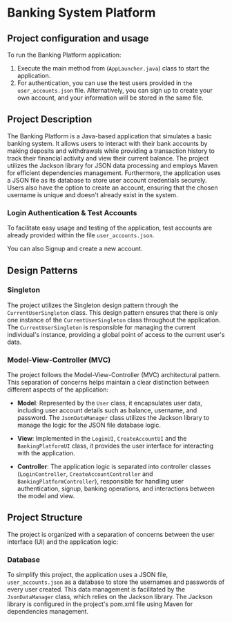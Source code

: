 # Banking System Platform

## Project configuration and usage

To run the Banking Platform application:

1. Execute the main method from (`AppLauncher.java`) class to start the application.
2. For authentication, you can use the test users provided in `the user_accounts.json` file. Alternatively, you can sign up to create your own account, and your information will be stored in the same file.

## Project Description

The Banking Platform is a Java-based application that simulates a basic banking system. It allows users to interact with their bank accounts by making deposits and withdrawals while providing a transaction history to track their financial activity and view their current balance. The project utilizes the Jackson library for JSON data processing and employs Maven for efficient dependencies management. Furthermore, the application uses a JSON file as its database to store user account credentials securely. Users also have the option to create an account, ensuring that the chosen username is unique and doesn't already exist in the system.

### Login Authentication & Test Accounts

To facilitate easy usage and testing of the application, test accounts are already provided within the file `user_accounts.json`. 

You can also Signup and create a new account.

## Design Patterns

### Singleton

The project utilizes the Singleton design pattern through the `CurrentUserSingleton` class. This design pattern ensures that there is only one instance of the `CurrentUserSingleton` class throughout the application. The `CurrentUserSingleton` is responsible for managing the current individual's instance, providing a global point of access to the current user's data.

### Model-View-Controller (MVC)

The project follows the Model-View-Controller (MVC) architectural pattern. This separation of concerns helps maintain a clear distinction between different aspects of the application:

- **Model**: Represented by the `User` class, it encapsulates user data, including user account details such as balance, username, and password. The `JsonDataManager` class utilizes the Jackson library to manage the logic for the JSON file database logic.

- **View**: Implemented in the `LoginUI`, `CreateAccountUI` and the `BankingPlatformUI` class, it provides the user interface for interacting with the application.

- **Controller**: The application logic is separated into controller classes (`LoginController`, `CreateAccountController`  and `BankingPlatformController`), responsible for handling user authentication, signup, banking operations, and interactions between the model and view.

## Project Structure

The project is organized with a separation of concerns between the user interface (UI) and the application logic:

### Database

To simplify this project, the application uses a JSON file, `user_accounts.json` as a database to store the usernames and passwords of every user created. This data management is facilitated by the `JsonDataManager` class, which relies on the Jackson library. The Jackson library is configured in the project's pom.xml file using Maven for dependencies management.
